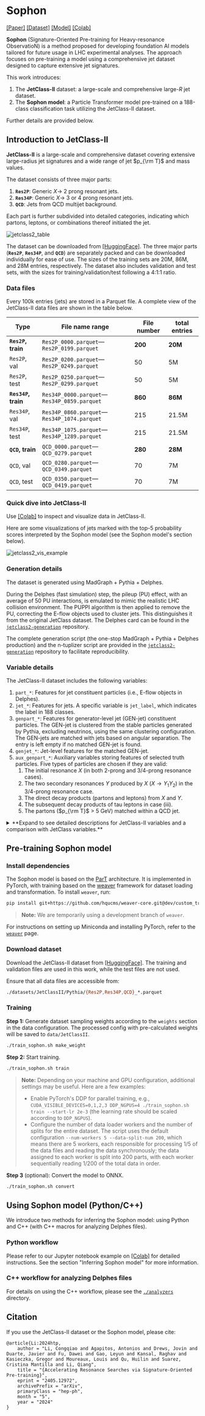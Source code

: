 # Sophon

[[Paper]](https://arxiv.org/abs/2405.12972) [[Dataset]](https://huggingface.co/datasets/jet-universe/jetclass2) [[Model]](https://huggingface.co/jet-universe/sophon) [[Colab]](https://colab.research.google.com/github/jet-universe/sophon/blob/main/notebooks/Interacting_with_JetClassII_and_Sophon.ipynb)

**Sophon** (Signature-Oriented Pre-training for Heavy-resonance ObservatioN) is a method proposed for developing foundation AI models tailored for future usage in LHC experimental analyses. The approach focuses on pre-training a model using a comprehensive jet dataset designed to capture extensive jet signatures.

This work introduces:
1. The **JetClass-II** dataset: a large-scale and comprehensive large-*R* jet dataset.
2. The **Sophon model**: a Particle Transformer model pre-trained on a 188-class classification task utilizing the JetClass-II dataset.

Further details are provided below.


## Introduction to JetClass-II

**JetClass-II** is a large-scale and comprehensive dataset covering extensive large-radius jet signatures and a wide range of jet $p_{\rm T}$ and mass values.

The dataset consists of three major parts:
1. **`Res2P`**: Generic $X \to$ 2 prong resonant jets.
2. **`Res34P`**: Generic $X \to$ 3 or 4 prong resonant jets.
3. **`QCD`**: Jets from QCD multijet background.

Each part is further subdivided into detailed categories, indicating which partons, leptons, or combinations thereof initiated the jet.

![jetclass2_table](figures/jetclass2_table.png)
<!-- <img src="figures/jetclass2_table.png" alt="jetclass2_table" width="200"/> -->

The dataset can be downloaded from [[HuggingFace]](https://huggingface.co/datasets/jet-universe/jetclass2). The three major parts (**`Res2P`**, **`Res34P`**, and **`QCD`**) are separately packed and can be downloaded individually for ease of use. The sizes of the training sets are 20M, 86M, and 28M entries, respectively. The dataset also includes validation and test sets, with the sizes for training/validation/test following a 4:1:1 ratio.

### Data files

Every 100k entries (jets) are stored in a Parquet file. A complete view of the JetClass-II data files are shown in the table below.


| Type | File name range | File number | total entries |
| --- | --- | --- | --- |
| **`Res2P`, train**  | `Res2P_0000.parquet`—`Res2P_0199.parquet`   | **200** | **20M**   |
| `Res2P`, val    | `Res2P_0200.parquet`—`Res2P_0249.parquet`   | 50  | 5M    |
| `Res2P`, test   | `Res2P_0250.parquet`—`Res2P_0299.parquet`   | 50  | 5M    |
| **`Res34P`, train** | `Res34P_0000.parquet`—`Res34P_0859.parquet` | **860** | **86M**   |
| `Res34P`, val   | `Res34P_0860.parquet`—`Res34P_1074.parquet` | 215 | 21.5M |
| `Res34P`, test  | `Res34P_1075.parquet`—`Res34P_1289.parquet` | 215 | 21.5M |
| **`QCD`, train**    | `QCD_0000.parquet`—`QCD_0279.parquet`       | **280** | **28M**   |
| `QCD`, val      | `QCD_0280.parquet`—`QCD_0349.parquet`       | 70  | 7M    |
| `QCD`, test     | `QCD_0350.parquet`—`QCD_0419.parquet`       | 70  | 7M    |


### Quick dive into JetClass-II

Use [[Colab]](https://colab.research.google.com/github/jet-universe/sophon/blob/main/notebooks/Interacting_with_JetClassII_and_Sophon.ipynb) to inspect and visualize data in JetClass-II.

Here are some visualizations of jets marked with the top-5 probability scores interpreted by the Sophon model (see the Sophon model's section below).

![jetclass2_vis_example](figures/jetclass2_vis_example.png)

### Generation details

The dataset is generated using MadGraph + Pythia + Delphes. 

During the Delphes (fast simulation) step, the pileup (PU) effect, with an average of 50 PU interactions, is emulated to mimic the realistic LHC collision environment. The PUPPI algorithm is then applied to remove the PU, correcting the E-flow objects used to cluster jets. This distinguishes it from the original JetClass dataset. The Delphes card can be found in the [`jetclass2-generation`](https://github.com/jet-universe/jetclass2_generation) repository.

The complete generation script (the one-stop MadGraph + Pythia + Delphes production) and the n-tuplizer script are provided in the [`jetclass2-generation`](https://github.com/jet-universe/jetclass2_generation) repository to facilitate reproducibility.


### Variable details

The JetClass-II dataset includes the following variables:

1. `part_*`: Features for jet constituent particles (i.e., E-flow objects in Delphes).
2. `jet_*`: Features for jets. A specific variable is `jet_label`, which indicates the label in 188 classes.
3. `genpart_*`: Features for generator-level jet (GEN-jet) constituent particles. The GEN-jet is clustered from the stable particles generated by Pythia, excluding neutrinos, using the same clustering configuration. The GEN-jets are matched with jets based on angular separation. The entry is left empty if no matched GEN-jet is found.
4. `genjet_*`: Jet-level features for the matched GEN-jet.
5. `aux_genpart_*`: Auxiliary variables storing features of selected truth particles. Five types of particles are chosen if they are valid:
    1. The initial resonance $X$ (in both 2-prong and 3/4-prong resonance cases).
    2. The two secondary resonances $Y$ produced by $X$ ($X \to Y_1Y_2$) in the 3/4-prong resonance case.
    3. The direct decay products (partons and leptons) from $X$ and $Y$.
    4. The subsequent decay products of tau leptons in case (iii).
    5. The partons ($p_{\rm T}$ > 5 GeV) matched within a QCD jet.

<details>
  <summary>**Expand to see detailed descriptions for JetClass-II variables and a comparison with JetClass variables.**</summary>
  
| Variable | Type | Description | Exists in JetClass? |
| --- | --- | --- | --- |
| **For jet constituent particles** | | | |
| `part_px`              | vector\<float\>       | particle's $p_x$ | ✔️
| `part_py`              | vector\<float\>       | particle's $p_y$ | ✔️
| `part_pz`              | vector\<float\>       | particle's $p_z$ | ✔️
| `part_energy`          | vector\<float\>       | particle's energy | ✔️
| `part_deta`            | vector\<float\>       | difference in pseudorapidity $\eta$ between the particle and the jet axis | ✔️
| `part_dphi`            | vector\<float\>       | difference in azimuthal angle $\phi$ between the particle and the jet axis | ✔️
| `part_d0val`           | vector\<float\>       | particle's transverse impact parameter value $d_0$, in mm | ✔️
| `part_d0err`           | vector\<float\>       | error of the particle's transverse impact parameter $\sigma_{d_0}$, in mm | ✔️
| `part_dzval`           | vector\<float\>       | particle's longitudinal impact parameter value $d_z$, in mm | ✔️
| `part_dzerr`           | vector\<float\>       | error of the particle's longitudinal impact parameter $\sigma_{d_z}$, in mm | ✔️
| `part_charge`          | vector\<int32_t\>     | particle's electric charge | ✔️
| `part_isElectron`      | vector\<bool\>        | if the particle is an electron (`abs(pid)==11`) | ✔️
| `part_isMuon`          | vector\<bool\>        | if the particle is an muon (`abs(pid)==13`) | ✔️
| `part_isPhoton`        | vector\<bool\>        | if the particle is an photon (`pid==22`) | ✔️
| `part_isChargedHadron` | vector\<bool\>        | if the particle is a charged hadron (`charge!=0 && !isElectron && !isMuon`) | ✔️
| `part_isNeutralHadron` | vector\<bool\>        | if the particle is a neutral hadron (`charge==0 && !isPhoton`) | ✔️
| **For jet** | | | |
| `jet_pt`               | float                 | jet's transverse momentum $p_{\rm T}$ | ✔️
| `jet_eta`              | float                 | jet's pseudorapidity $\eta$ | ✔️
| `jet_phi`              | float                 | jet's azimuthal angle $\phi$ | ✔️
| `jet_energy`           | float                 | jet's energy | ✔️
| `jet_sdmass`           | float                 | jet's soft-drop mass | ✔️
| `jet_nparticles`       | int32_t               | number of jet constituent particles | ✔️
| `jet_tau1`             | float                 | jet's $N$-subjettiness variable $\tau_1$ | ✔️
| `jet_tau2`             | float                 | jet's $N$-subjettiness variable $\tau_2$ | ✔️
| `jet_tau3`             | float                 | jet's $N$-subjettiness variable $\tau_3$ | ✔️
| `jet_tau4`             | float                 | jet's $N$-subjettiness variable $\tau_4$ | ✔️
| `jet_label`            | int32_t               | jet's label index in JetClass-II, detailed in the above table | 🆕
| **For GEN-jet constituent particles** (if a GEN-jet is found matched to a jet) | | | |
| `genpart_px`           | vector\<float\>       | particle's $p_x$ | 🆕
| `genpart_py`           | vector\<float\>       | particle's $p_y$ | 🆕
| `genpart_pz`           | vector\<float\>       | particle's $p_z$ | 🆕
| `genpart_energy`       | vector\<float\>       | particle's energy | 🆕
| `genpart_jet_deta`     | vector\<float\>       | difference in pseudorapidity $\eta$ between the particle and the jet (not the GEN-jet) axis | 🆕
| `genpart_jet_dphi`     | vector\<float\>       | difference in azimuthal angle $\phi$ between the particle and the jet (not the GEN-jet) axis | 🆕
| `genpart_x`            | vector\<float\>       | $x$ coordinate of the particle’s production vertex, in mm | 🆕
| `genpart_y`            | vector\<float\>       | $y$ coordinate of the particle’s production vertex, in mm | 🆕
| `genpart_z`            | vector\<float\>       | $z$ coordinate of the particle’s production vertex, in mm | 🆕
| `genpart_t`            | vector\<float\>       | $t$ coordinate of the particle’s production vertex, in mm/c | 🆕
| `genpart_pid`          | vector\<int32_t\>     | particle's PDGID | 🆕
| **For GEN-jet** (if matched to a jet) | | | |
| `genjet_pt`            | float                 | GEN-jet's transverse momentum $p_{\rm T}$ | 🆕
| `genjet_eta`           | float                 | GEN-jet's pseudorapidity $\eta$ | 🆕
| `genjet_phi`           | float                 | GEN-jet's azimuthal angle $\phi$ | 🆕
| `genjet_energy`        | float                 | GEN-jet's energy | 🆕
| `genjet_sdmass`        | float                 | GEN-jet's soft-drop mass | 🆕
| `genjet_nparticles`    | int32_t               | number of GEN-jet constituent particles | 🆕
| **For selected truth particles** | | | |
| `aux_genpart_pt`       | vector\<float\>       | selected truth particles' $p_{\rm T}$ | ✔️ (different rules to select truth particles)
| `aux_genpart_eta`      | vector\<float\>       | selected truth particles' $\eta$ | ✔️ (different rules to select truth particles)
| `aux_genpart_phi`      | vector\<float\>       | selected truth particles' $\phi$ | ✔️ (different rules to select truth particles)
| `aux_genpart_mass`     | vector\<float\>       | selected truth particles' mass | ✔️ (different rules to select truth particles)
| `aux_genpart_pid`      | vector\<int32_t\>     | selected truth particles' PDGID | 🆕
| `aux_genpart_isResX`   | vector\<bool\>        | if the particle is the initial resonance $X$ | 🆕
| `aux_genpart_isResY`   | vector\<bool\>        | if the particle is the secondary resonance $Y$ | 🆕
| `aux_genpart_isResDecayProd` | vector\<bool\>  | if the particle is the direct decay product (parton and lepton) from $X$ and $Y$ | 🆕
| `aux_genpart_isTauDecayProd` | vector\<bool\>  | if the particle is the subsequent decay product of tau leptons | 🆕
| `aux_genpart_isQcdParton`    | vector\<bool\>  | if the particle is the parton with $p_{\rm T}$ > 5 GeV stored in the QCD jet case | 🆕

</details>


## Pre-training Sophon model

### Install dependencies

The Sophon model is based on the [ParT](https://github.com/jet-universe/particle_transformer) architecture. It is implemented in PyTorch, with training based on the [weaver](https://github.com/hqucms/weaver-core) framework for dataset loading and transformation. To install `weaver`, run:

```bash
pip install git+https://github.com/hqucms/weaver-core.git@dev/custom_train_eval
```

 > **Note:** We are temporarily using a development branch of `weaver`.

For instructions on setting up Miniconda and installing PyTorch, refer to the [`weaver`](https://github.com/hqucms/weaver-core?tab=readme-ov-file#set-up-a-conda-environment-and-install-the-packages) page.

### Download dataset

Download the JetClass-II dataset from [[HuggingFace]](https://huggingface.co/datasets/jet-universe/jetclass2).
The training and validation files are used in this work, while the test files are not used.

Ensure that all data files are accessible from:

```bash
./datasets/JetClassII/Pythia/{Res2P,Res34P,QCD}_*.parquet
```

### Training

**Step 1:** Generate dataset sampling weights according to the `weights` section in the data configuration. The processed config with pre-calculated weights will be saved to `data/JetClassII`.

```bash
./train_sophon.sh make_weight
```

**Step 2:** Start training.

```bash
./train_sophon.sh train
```

 > **Note:** Depending on your machine and GPU configuration, additional settings may be useful. Here are a few examples:
 > - Enable PyTorch's DDP for parallel training, e.g., `CUDA_VISIBLE_DEVICES=0,1,2,3 DDP_NGPUS=4 ./train_sophon.sh train --start-lr 2e-3` (the learning rate should be scaled according to `DDP_NGPUS`).
 > - Configure the number of data loader workers and the number of splits for the entire dataset. The script uses the default configuration `--num-workers 5 --data-split-num 200`, which means there are 5 workers, each responsible for processing 1/5 of the data files and reading the data synchronously; the data assigned to each worker is split into 200 parts, with each worker sequentially reading 1/200 of the total data in order.

**Step 3** (optional): Convert the model to ONNX.

```bash
./train_sophon.sh convert
```

## Using Sophon model (Python/C++)

We introduce two methods for inferring the Sophon model: using Python and C++ (with C++ macros for analyzing Delphes files).

### Python workflow

Please refer to our Jupyter notebook example on [[Colab]](https://colab.research.google.com/github/jet-universe/sophon/blob/main/notebooks/Interacting_with_JetClassII_and_Sophon.ipynb) for detailed instructions. See the section "Inferring Sophon model" for more information.

### C++ workflow for analyzing Delphes files

For details on using the C++ workflow, please see the [`./analyzers`](./analyzers) directory.


## Citation

If you use the JetClass-II dataset or the Sophon model, please cite:

```
@article{Li:2024htp,
    author = "Li, Congqiao and Agapitos, Antonios and Drews, Jovin and Duarte, Javier and Fu, Dawei and Gao, Leyun and Kansal, Raghav and Kasieczka, Gregor and Moureaux, Louis and Qu, Huilin and Suarez, Cristina Mantilla and Li, Qiang",
    title = "{Accelerating Resonance Searches via Signature-Oriented Pre-training}",
    eprint = "2405.12972",
    archivePrefix = "arXiv",
    primaryClass = "hep-ph",
    month = "5",
    year = "2024"
}
```
